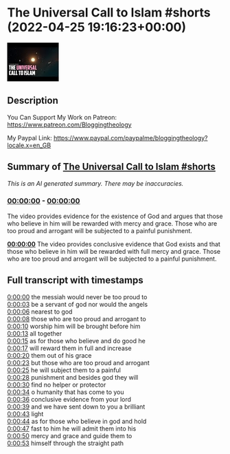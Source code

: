 # The Universal Call to Islam #shorts (2022-04-25 19:16:23+00:00)

![alt The Universal Call to Islam #shorts](j5eEe4cPxdM.jpg "The Universal Call to Islam #shorts")

## Description

You Can Support My Work on Patreon:
https://www.patreon.com/Bloggingtheology

My Paypal Link: 
https://www.paypal.com/paypalme/bloggingtheology?locale.x=en_GB

## Summary of [The Universal Call to Islam #shorts](https://www.youtube.com/watch?v=j5eEe4cPxdM)


*This is an AI generated summary. There may be inaccuracies. [](/)*

### [00:00:00](https://www.youtube.com/watch?v=j5eEe4cPxdM&t=0) - [00:00:00](https://www.youtube.com/watch?v=j5eEe4cPxdM&t=0)

The video provides evidence for the existence of God and argues that those who believe in him will be rewarded with mercy and grace. Those who are too proud and arrogant will be subjected to a painful punishment.

**[00:00:00](https://www.youtube.com/watch?v=j5eEe4cPxdM&t=0)** The video provides conclusive evidence that God exists and that those who believe in him will be rewarded with full mercy and grace. Those who are too proud and arrogant will be subjected to a painful punishment.

## Full transcript with timestamps

[0:00:00](https://youtu.be/j5eEe4cPxdM?t=0) the messiah would never be too proud to  
[0:00:03](https://youtu.be/j5eEe4cPxdM?t=3) be a servant of god nor would the angels  
[0:00:06](https://youtu.be/j5eEe4cPxdM?t=6) nearest to god  
[0:00:08](https://youtu.be/j5eEe4cPxdM?t=8) those who are too proud and arrogant to  
[0:00:10](https://youtu.be/j5eEe4cPxdM?t=10) worship him will be brought before him  
[0:00:13](https://youtu.be/j5eEe4cPxdM?t=13) all together  
[0:00:15](https://youtu.be/j5eEe4cPxdM?t=15) as for those who believe and do good he  
[0:00:17](https://youtu.be/j5eEe4cPxdM?t=17) will reward them in full and increase  
[0:00:20](https://youtu.be/j5eEe4cPxdM?t=20) them out of his grace  
[0:00:23](https://youtu.be/j5eEe4cPxdM?t=23) but those who are too proud and arrogant  
[0:00:25](https://youtu.be/j5eEe4cPxdM?t=25) he will subject them to a painful  
[0:00:28](https://youtu.be/j5eEe4cPxdM?t=28) punishment and besides god they will  
[0:00:30](https://youtu.be/j5eEe4cPxdM?t=30) find no helper or protector  
[0:00:34](https://youtu.be/j5eEe4cPxdM?t=34) o humanity that has come to you  
[0:00:36](https://youtu.be/j5eEe4cPxdM?t=36) conclusive evidence from your lord  
[0:00:39](https://youtu.be/j5eEe4cPxdM?t=39) and we have sent down to you a brilliant  
[0:00:43](https://youtu.be/j5eEe4cPxdM?t=43) light  
[0:00:44](https://youtu.be/j5eEe4cPxdM?t=44) as for those who believe in god and hold  
[0:00:47](https://youtu.be/j5eEe4cPxdM?t=47) fast to him he will admit them into his  
[0:00:50](https://youtu.be/j5eEe4cPxdM?t=50) mercy and grace and guide them to  
[0:00:53](https://youtu.be/j5eEe4cPxdM?t=53) himself through the straight path  

